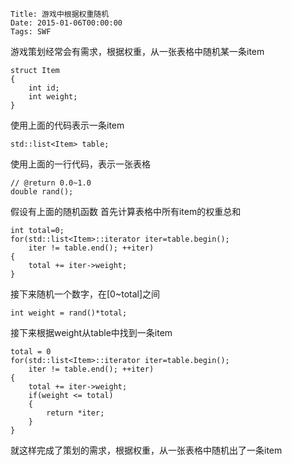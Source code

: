     Title: 游戏中根据权重随机
    Date: 2015-01-06T00:00:00
    Tags: SWF


游戏策划经常会有需求，根据权重，从一张表格中随机某一条item

    struct Item
    {
        int id;
        int weight;
    }

使用上面的代码表示一条item

    std::list<Item> table;
    
使用上面的一行代码，表示一张表格

    // @return 0.0~1.0
    double rand(); 
    
假设有上面的随机函数
首先计算表格中所有item的权重总和

    int total=0;
    for(std::list<Item>::iterator iter=table.begin();
        iter != table.end(); ++iter)
    {
        total += iter->weight;
    }
    
接下来随机一个数字，在[0~total]之间

    int weight = rand()*total;
    
接下来根据weight从table中找到一条item

    total = 0
    for(std::list<Item>::iterator iter=table.begin();
        iter != table.end(); ++iter)
    {
        total += iter->weight;
        if(weight <= total)
        {
            return *iter;
        }
    }

就这样完成了策划的需求，根据权重，从一张表格中随机出了一条item
